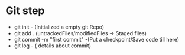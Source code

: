 # Git step

* git init -   (Initialized a empty git Repo)
* git add .    (untrackedFiles/modifiedFiles  -> Staged files)
* git commit -m "first commit"   -(Put a checkpoint/Save code till here)
* git log - ( details about commit)